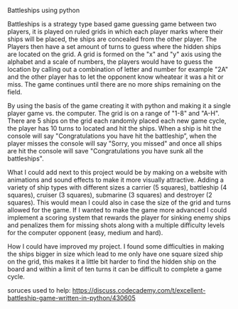 Battleships using python

Battleships is a strategy type based game guessing game between two players, it is played on ruled grids in which each player marks where their ships will be placed, the ships are concealed from the other player. The Players then have a set amount of turns to guess where the hidden ships are located on the grid. A grid is formed on the "x" and "y" axis using the alphabet and a scale of numbers, the players would have to guess the location by calling out a combination of letter and number for example "2A" and the other player has to let the opponent know wheatear it was a hit or miss. The game continues until there are no more ships remaining on the field.

By using the basis of the game creating it with python and making it a single player game vs. the computer. The grid is on a range of "1-8" and "A-H". There are 5 ships on the grid each randomly placed each new game cycle, the player has 10 turns to located and hit the ships. When a ship is hit the console will say "Congratulations you have hit the battleship”, when the player misses the console will say "Sorry, you missed" and once all ships are hit the console will save "Congratulations you have sunk all the battleships".

What I could add next to this project would be by making on a website with animations and sound effects to make it more visually attractive. Adding a variety of ship types with different sizes a carrier (5 squares), battleship (4 squares), cruiser (3 squares), submarine (3 squares) and destroyer (2 squares). This would mean I could also in case the size of the grid and turns allowed for the game. If I wanted to make the game more advanced I could implement a scoring system that rewards the player for sinking enemy ships and penalizes them for missing shots along with a multiple difficulty levels for the computer opponent (easy, medium and hard).

How I could have improved my project. I found some difficulties in making the ships bigger in size which lead to me only have one square sized ship on the grid, this makes it a little bit harder to find the hidden ship on the board and within a limit of ten turns it can be difficult to complete a game cycle.

soruces used to help:
https://discuss.codecademy.com/t/excellent-battleship-game-written-in-python/430605
